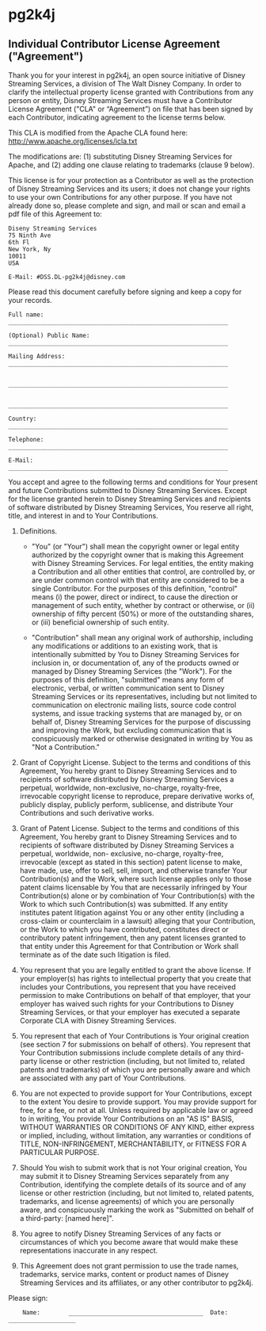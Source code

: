 # pg2k4j

## Individual Contributor License Agreement ("Agreement")

Thank you for your interest in pg2k4j, an open source initiative of Disney Streaming Services, a division of The Walt Disney Company. In order to clarify the intellectual property license granted with Contributions from any person or entity, Disney Streaming Services must have a Contributor License Agreement ("CLA" or “Agreement”) on file that has been signed by each Contributor, indicating agreement to the license terms below.

This CLA is modified from the Apache CLA found here: http://www.apache.org/licenses/icla.txt

The modifications are: (1) substituting Disney Streaming Services for Apache, and (2) adding one clause relating to trademarks (clause 9 below).

This license is for your protection as a Contributor as well as the protection of Disney Streaming Services and its users; it does not change your rights to use your own Contributions for any other purpose. If you have not already done so, please complete and sign, and mail or scan and email a pdf file of this Agreement to:

	Diseny Streaming Services
	75 Ninth Ave
	6th Fl
	New York, Ny 
	10011 
	USA

	E-Mail: #DSS.DL-pg2k4j@disney.com

Please read this document carefully before signing and keep a copy for your records.

	Full name:              ______________________________________________________________

	(Optional) Public Name: ______________________________________________________________

	Mailing Address:        ______________________________________________________________

	                        ______________________________________________________________

	                        ______________________________________________________________

	Country:                ______________________________________________________________

	Telephone:              ______________________________________________________________

	E-Mail:                 ______________________________________________________________


You accept and agree to the following terms and conditions for Your present and future Contributions submitted to Disney Streaming Services. Except for the license granted herein to Disney Streaming Services and recipients of software distributed by Disney Streaming Services, You reserve all right, title, and interest in and to Your Contributions.


1. Definitions.

	* "You" (or "Your") shall mean the copyright owner or legal entity authorized by the copyright owner that is making this Agreement with Disney Streaming Services. For legal entities, the entity making a Contribution and all other entities that control, are controlled by, or are under common control with that entity are considered to be a single Contributor. For the purposes of this definition, "control" means (i) the power, direct or indirect, to cause the direction or management of such entity, whether by contract or otherwise, or (ii) ownership of fifty percent (50%) or more of the outstanding shares, or (iii) beneficial ownership of such entity.

	* "Contribution" shall mean any original work of authorship, including any modifications or additions to an existing work, that is intentionally submitted by You to Disney Streaming Services for inclusion in, or documentation of, any of the products owned or managed by Disney Streaming Services (the "Work"). For the purposes of this definition, "submitted" means any form of electronic, verbal, or written communication sent to Disney Streaming Services or its representatives, including but not limited to communication on electronic mailing lists, source code control systems, and issue tracking systems that are managed by, or on behalf of, Disney Streaming Services for the purpose of discussing and improving the Work, but excluding communication that is conspicuously marked or otherwise designated in writing by You as "Not a Contribution."

2. Grant of Copyright License. Subject to the terms and conditions of this Agreement, You hereby grant to Disney Streaming Services and to recipients of software distributed by Disney Streaming Services a perpetual, worldwide, non-exclusive, no-charge, royalty-free, irrevocable copyright license to reproduce, prepare derivative works of, publicly display, publicly perform, sublicense, and distribute Your Contributions and such derivative works.

3. Grant of Patent License. Subject to the terms and conditions of this Agreement, You hereby grant to Disney Streaming Services and to recipients of software distributed by Disney Streaming Services a perpetual, worldwide, non- exclusive, no-charge, royalty-free, irrevocable (except as stated in this section) patent license to make, have made, use, offer to sell, sell, import, and otherwise transfer Your Contribution(s) and the Work, where such license applies only to those patent claims licensable by You that are necessarily infringed by Your Contribution(s) alone or by combination of Your Contribution(s) with the Work to which such Contribution(s) was submitted. If any entity institutes patent litigation against You or any other entity (including a cross-claim or counterclaim in a lawsuit) alleging that your Contribution, or the Work to which you have contributed, constitutes direct or contributory patent infringement, then any patent licenses granted to that entity under this Agreement for that Contribution or Work shall terminate as of the date such litigation is filed.

4. You represent that you are legally entitled to grant the above license. If your employer(s) has rights to intellectual property that you create that includes your Contributions, you represent that you have received permission to make Contributions on behalf of that employer, that your employer has waived such rights for your Contributions to Disney Streaming Services, or that your employer has executed a separate Corporate CLA with Disney Streaming Services.

5. You represent that each of Your Contributions is Your original creation (see section 7 for submissions on behalf of others).  You represent that Your Contribution submissions include complete details of any third-party license or other restriction (including, but not limited to, related patents and trademarks) of which you are personally aware and which are associated with any part of Your Contributions.

6. You are not expected to provide support for Your Contributions, except to the extent You desire to provide support. You may provide support for free, for a fee, or not at all. Unless required by applicable law or agreed to in writing, You provide Your Contributions on an "AS IS" BASIS, WITHOUT WARRANTIES OR CONDITIONS OF ANY KIND, either express or implied, including, without limitation, any warranties or conditions of TITLE, NON-INFRINGEMENT, MERCHANTABILITY, or FITNESS FOR A PARTICULAR PURPOSE.

7. Should You wish to submit work that is not Your original creation, You may submit it to Disney Streaming Services separately from any Contribution, identifying the complete details of its source and of any license or other restriction (including, but not limited to, related patents, trademarks, and license agreements) of which you are personally aware, and conspicuously marking the work as "Submitted on behalf of a third-party: [named here]".

8. You agree to notify Disney Streaming Services of any facts or circumstances of which you become aware that would make these representations inaccurate in any respect.

9. This Agreement does not grant permission to use the trade names, trademarks, service marks, content or product names of Disney Streaming Services and its affiliates, or any other contributor to pg2k4j.


Please sign:

		Name:        ______________________________________  Date: ___________________
